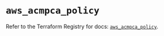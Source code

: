 # `aws_acmpca_policy`

Refer to the Terraform Registry for docs: [`aws_acmpca_policy`](https://registry.terraform.io/providers/hashicorp/aws/5.86.0/docs/resources/acmpca_policy).
